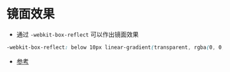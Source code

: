 # 镜面效果

<div>
    <MinuteSurfaceView></MinuteSurfaceView>
</div>

- 通过 `-webkit-box-reflect` 可以作出镜面效果

```css
-webkit-box-reflect: below 10px linear-gradient(transparent, rgba(0, 0, 0, 0.4));
```

- [参考](https://github.com/jhinzhou/MindEcho-UI/blob/master/src/CssStyle/MinuteSurfaceView.vue)
